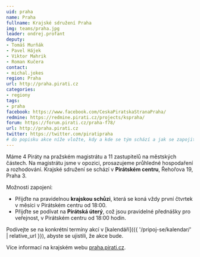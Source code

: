 ```yaml
---
uid: praha
name: Praha
fullname: Krajské sdružení Praha
img: teams/praha.jpg
leader: ondrej.profant
deputy:
- Tomáš Murňák
- Pavel Hájek
- Viktor Mahrik
- Roman Kučera
contact:
- michal.jokes
region: Praha
url: http://praha.pirati.cz
categories:
- regiony
tags:
- praha
facebook: https://www.facebook.com/CeskaPiratskaStranaPraha/
redmine: https://redmine.pirati.cz/projects/kspraha/
forum: https://forum.pirati.cz/praha-f78/
url: http://praha.pirati.cz
twitter: https://twitter.com/piratipraha
# do popisku akce níže vložte, kdy a kde se tým schází a jak se zapojit
---
```


Máme 4 Piráty na pražském magistrátu a 11 zastupitelů na městských částech.
Na magistrátu jsme v opozici, prosazujeme průhledné hospodaření a rozhodování.
Krajské sdružení se schází v **Pirátském centru**, Řehořova 19, Praha 3.

Možnosti zapojení:

* Přijďte na pravidelnou **krajskou schůzi**, která se koná
  vždy první čtvrtek v měsíci v Pirátském centru od 18:00.
* Přijďte se podívat na **Pirátská úterý**, což jsou pravidelné
  přednášky pro veřejnost, v Pirátském centru od 18:00 hodin.

Podívejte se na konkrétní termíny akcí v [kalendáři]({{ '/pripoj-se/kalendar/' | relative_url }}),
abyste se ujistili, že akce bude.

Více informací na krajském webu [praha.pirati.cz](https://praha.pirati.cz).
